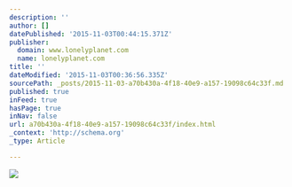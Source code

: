 ```yaml
---
description: ''
author: []
datePublished: '2015-11-03T00:44:15.371Z'
publisher:
  domain: www.lonelyplanet.com
  name: lonelyplanet.com
title: ''
dateModified: '2015-11-03T00:36:56.335Z'
sourcePath: _posts/2015-11-03-a70b430a-4f18-40e9-a157-19098c64c33f.md
published: true
inFeed: true
hasPage: true
inNav: false
url: a70b430a-4f18-40e9-a157-19098c64c33f/index.html
_context: 'http://schema.org'
_type: Article

---
```

![](http://images-resrc.staticlp.com/S=W1000M,H700M/O=85/http://media.lonelyplanet.com/assets/image/c67df009ead48e5c27d56f0fb7ee57d97978bc5d68db3885d38fbb816dc1c2e5/55c27cde834dc74b3df7a997d1153585f7917578bbd26893990c43161e801b6a.jpg)